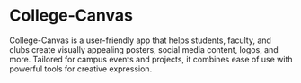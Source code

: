 # College-Canvas
College-Canvas is a user-friendly app that helps students, faculty, and clubs create visually appealing posters, social media content, logos, and more. Tailored for campus events and projects, it combines ease of use with powerful tools for creative expression.
